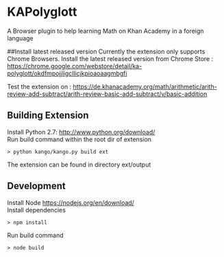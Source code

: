 # KAPolyglott
A Browser plugin to help learning Math on Khan Academy in a foreign language

##Install latest released version
Currently the extension only supports Chrome Browsers. Install the latest released version from Chrome Store :
https://chrome.google.com/webstore/detail/ka-polyglott/okdfmpojjligcllicjkpioaoaagmbgfi

Test the extension on : 
https://de.khanacademy.org/math/arithmetic/arith-review-add-subtract/arith-review-basic-add-subtract/v/basic-addition

## Building Extension
Install Python 2.7: http://www.python.org/download/   
Run build command within the root dir of extension   
```
> python kango/kango.py build ext
```

The extension can be found in directory ext/output

## Development
Install Node https://nodejs.org/en/download/  
Install dependencies   
```
> npm install
```  
Run build command  
```
> node build
```


